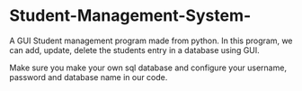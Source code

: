 # Student-Management-System-
A GUI Student management program made from python. In this program, we can add, update, delete the students entry in a database using GUI. 

Make sure you make your own sql database and configure your username, password and database name in our code.
